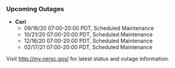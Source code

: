 ### Upcoming Outages 

- **Cori**
    - 09/16/20 07:00-20:00 PDT, Scheduled Maintenance
    - 10/21/20 07:00-20:00 PDT, Scheduled Maintenance
    - 12/16/20 07:00-20:00 PDT, Scheduled Maintenance
    - 02/17/21 07:00-20:00 PDT, Scheduled Maintenance

Visit <http://my.nersc.gov/> for latest status and outage 
information.


